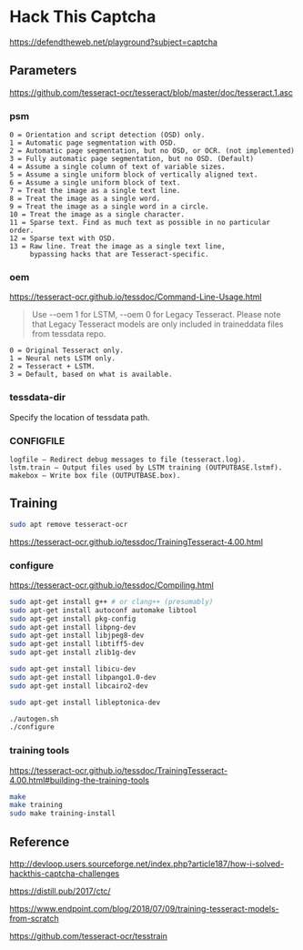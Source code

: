 # Hack This Captcha

<https://defendtheweb.net/playground?subject=captcha>

## Parameters

<https://github.com/tesseract-ocr/tesseract/blob/master/doc/tesseract.1.asc>

### psm

```text
0 = Orientation and script detection (OSD) only.
1 = Automatic page segmentation with OSD.
2 = Automatic page segmentation, but no OSD, or OCR. (not implemented)
3 = Fully automatic page segmentation, but no OSD. (Default)
4 = Assume a single column of text of variable sizes.
5 = Assume a single uniform block of vertically aligned text.
6 = Assume a single uniform block of text.
7 = Treat the image as a single text line.
8 = Treat the image as a single word.
9 = Treat the image as a single word in a circle.
10 = Treat the image as a single character.
11 = Sparse text. Find as much text as possible in no particular order.
12 = Sparse text with OSD.
13 = Raw line. Treat the image as a single text line,
     bypassing hacks that are Tesseract-specific.
```

### oem

<https://tesseract-ocr.github.io/tessdoc/Command-Line-Usage.html>

> Use --oem 1 for LSTM, --oem 0 for Legacy Tesseract. Please note that Legacy Tesseract models are only included in traineddata files from tessdata repo.

```text
0 = Original Tesseract only.
1 = Neural nets LSTM only.
2 = Tesseract + LSTM.
3 = Default, based on what is available.
```

### tessdata-dir

Specify the location of tessdata path.

### CONFIGFILE

```text
logfile — Redirect debug messages to file (tesseract.log).
lstm.train — Output files used by LSTM training (OUTPUTBASE.lstmf).
makebox — Write box file (OUTPUTBASE.box).
```

## Training

```bash
sudo apt remove tesseract-ocr
```

<https://tesseract-ocr.github.io/tessdoc/TrainingTesseract-4.00.html>

### configure 

<https://tesseract-ocr.github.io/tessdoc/Compiling.html>

```bash
sudo apt-get install g++ # or clang++ (presumably)
sudo apt-get install autoconf automake libtool
sudo apt-get install pkg-config
sudo apt-get install libpng-dev
sudo apt-get install libjpeg8-dev
sudo apt-get install libtiff5-dev
sudo apt-get install zlib1g-dev

sudo apt-get install libicu-dev
sudo apt-get install libpango1.0-dev
sudo apt-get install libcairo2-dev

sudo apt-get install libleptonica-dev
```

```bash
./autogen.sh
./configure
```

### training tools

<https://tesseract-ocr.github.io/tessdoc/TrainingTesseract-4.00.html#building-the-training-tools>

```bash
make
make training
sudo make training-install
```

## Reference

<http://devloop.users.sourceforge.net/index.php?article187/how-i-solved-hackthis-captcha-challenges>

<https://distill.pub/2017/ctc/>

<https://www.endpoint.com/blog/2018/07/09/training-tesseract-models-from-scratch>

<https://github.com/tesseract-ocr/tesstrain>